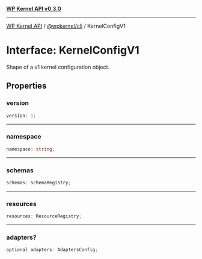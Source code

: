 [**WP Kernel API v0.3.0**](../../../README.md)

---

[WP Kernel API](../../../README.md) / [@wpkernel/cli](../README.md) / KernelConfigV1

# Interface: KernelConfigV1

Shape of a v1 kernel configuration object.

## Properties

### version

```ts
version: 1;
```

---

### namespace

```ts
namespace: string;
```

---

### schemas

```ts
schemas: SchemaRegistry;
```

---

### resources

```ts
resources: ResourceRegistry;
```

---

### adapters?

```ts
optional adapters: AdaptersConfig;
```
